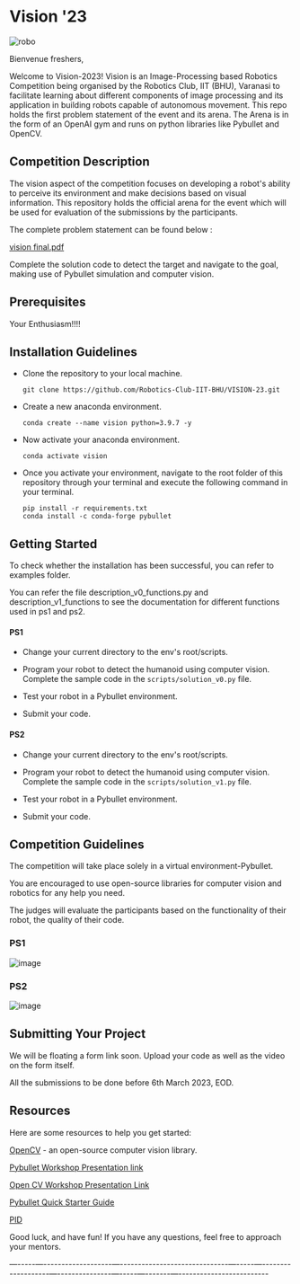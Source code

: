 # Vision '23

![robo](https://user-images.githubusercontent.com/120899038/222499315-4d8546e2-3fee-427b-be2a-ae76ddc3c088.png)


Bienvenue freshers,

Welcome to Vision-2023! Vision is an Image-Processing based Robotics Competition being organised by the Robotics Club, IIT (BHU), Varanasi to facilitate learning about different components of image processing and its application in building robots capable of autonomous movement. This repo holds the first problem statement of the event and its arena. The Arena is in the form of an OpenAI gym and runs on python libraries like Pybullet and OpenCV.

## Competition Description


The vision aspect of the competition focuses on developing a robot's ability to perceive its environment and make decisions based on visual information.
This repository holds the official arena for the event which will be used for evaluation of the submissions by the participants. 

The complete problem statement can be found below :

[vision final.pdf](https://github.com/Robotics-Club-IIT-BHU/VISION-23/files/10881736/vision.final.pdf)


Complete the solution code to detect the target and navigate to the goal, making use of Pybullet simulation and computer vision.



## Prerequisites

Your Enthusiasm!!!!


## Installation Guidelines

* Clone the repository to your local machine.

    ```
    git clone https://github.com/Robotics-Club-IIT-BHU/VISION-23.git 
    ```
* Create a new anaconda environment.
  
    ```
    conda create --name vision python=3.9.7 -y
    ```
* Now activate your anaconda environment.
    
    ```
    conda activate vision
    ```
* Once you activate your environment, navigate to the root folder of this repository through your terminal and execute the following command in your terminal.

    ```
    pip install -r requirements.txt
    conda install -c conda-forge pybullet
    ```
    
## Getting Started

To check whether the installation has been successful, you can refer to examples folder.

You can refer the file description_v0_functions.py and description_v1_functions to see the documentation for different functions used in ps1 and ps2.


#### PS1

* Change your current directory to the env's root/scripts.

* Program your robot to detect the humanoid using computer vision. Complete the sample code in the `scripts/solution_v0.py` file.

* Test your robot in a Pybullet environment.

* Submit your code.


#### PS2

* Change your current directory to the env's root/scripts.

* Program your robot to detect the humanoid using computer vision. Complete the sample code in the `scripts/solution_v1.py` file.

* Test your robot in a Pybullet environment.

* Submit your code.


## Competition Guidelines

The competition will take place solely in a virtual environment-Pybullet.

You are encouraged to use open-source libraries for computer vision and robotics for any help you need.

The judges will evaluate the participants based on the functionality of their robot, the quality of their code.

### PS1

![image](https://user-images.githubusercontent.com/120899038/222521092-06c19a35-cc62-4a57-a7a5-9c2c6dc64766.png)

### PS2

![image](https://user-images.githubusercontent.com/120899038/222521908-cc9b92b0-7acf-46b5-ab08-0e1c16124ecb.png)


## Submitting Your Project

We will be floating a form link soon. Upload your code as well as the video on the form itself. 

All the submissions to be done before 6th March 2023, EOD.


## Resources
Here are some resources to help you get started:

[OpenCV](https://docs.opencv.org/4.x/) - an open-source computer vision library.

[Pybullet Workshop Presentation link](https://docs.google.com/presentation/d/1GOtJJlYNM3bD58aDP8NgCF2n8hoL5g8fXXuQwnnzkpE/edit#slide=id.g1102d05d31e_0_104)

[Open CV Workshop Presentation Link](https://docs.google.com/presentation/d/1RwAGsYsVIkNMEP-hASJOoHOXIZ-xuMGdVxvKk8843Jw/edit#slide=id.g1a27f565b9b_0_8843)

[Pybullet Quick Starter Guide](https://usermanual.wiki/Document/pybullet20quickstart20guide.479068914/view)

[PID](https://youtu.be/wkfEZmsQqiA)

Good luck, and have fun! If you have any questions, feel free to approach your mentors.




—-----—-------------------—------------------------------—-----—-------------------—---------------—-----—-------—-------------------------
